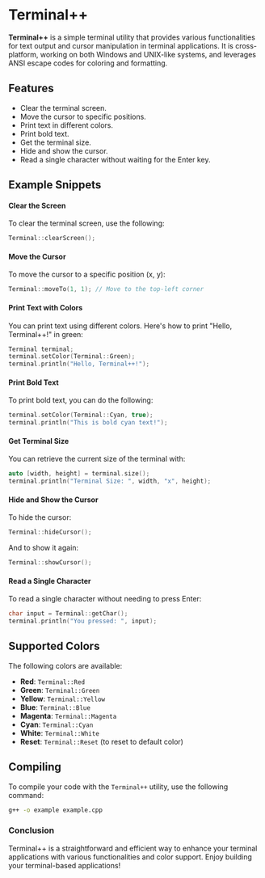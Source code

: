 
# Terminal++

**Terminal++** is a simple terminal utility that provides various functionalities for text output and cursor manipulation in terminal applications. It is cross-platform, working on both Windows and UNIX-like systems, and leverages ANSI escape codes for coloring and formatting.

## Features

- Clear the terminal screen.
- Move the cursor to specific positions.
- Print text in different colors.
- Print bold text.
- Get the terminal size.
- Hide and show the cursor.
- Read a single character without waiting for the Enter key.

## Example Snippets

#### Clear the Screen

To clear the terminal screen, use the following:

```cpp
Terminal::clearScreen();
```

#### Move the Cursor

To move the cursor to a specific position (x, y):

```cpp
Terminal::moveTo(1, 1); // Move to the top-left corner
```

#### Print Text with Colors

You can print text using different colors. Here's how to print "Hello, Terminal++!" in green:

```cpp
Terminal terminal;
terminal.setColor(Terminal::Green);
terminal.println("Hello, Terminal++!");
```

#### Print Bold Text

To print bold text, you can do the following:

```cpp
terminal.setColor(Terminal::Cyan, true);
terminal.println("This is bold cyan text!");
```

#### Get Terminal Size

You can retrieve the current size of the terminal with:

```cpp
auto [width, height] = terminal.size();
terminal.println("Terminal Size: ", width, "x", height);
```

#### Hide and Show the Cursor

To hide the cursor:

```cpp
Terminal::hideCursor();
```

And to show it again:

```cpp
Terminal::showCursor();
```

#### Read a Single Character

To read a single character without needing to press Enter:

```cpp
char input = Terminal::getChar();
terminal.println("You pressed: ", input);
```

## Supported Colors

The following colors are available:

- **Red**: `Terminal::Red`
- **Green**: `Terminal::Green`
- **Yellow**: `Terminal::Yellow`
- **Blue**: `Terminal::Blue`
- **Magenta**: `Terminal::Magenta`
- **Cyan**: `Terminal::Cyan`
- **White**: `Terminal::White`
- **Reset**: `Terminal::Reset` (to reset to default color)

## Compiling

To compile your code with the `Terminal++` utility, use the following command:

```bash
g++ -o example example.cpp
```

### Conclusion

Terminal++ is a straightforward and efficient way to enhance your terminal applications with various functionalities and color support. Enjoy building your terminal-based applications!
